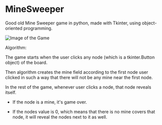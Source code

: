 # MineSweeper

Good old Mine Sweeper game in python, made with Tkinter, using object-oriented programming.

![Image of the Game](https://github.com/ErtyumPX/MineSweeper]/blob/main/image_game.jpeg?raw=true)


Algorithm:

The game starts when the user clicks any node (which is a tkinter.Button object) of the board.

Then algorithm creates the mine field according to the first node user clicked in such a way that there will not be any mine near the first node.

In the rest of the game, whenever user clicks a node, that node reveals itself.

- If the node is a mine, it's game over.

- If the nodes value is 0, which means that there is no mine covers that node, it will reveal the nodes next to it as well.
